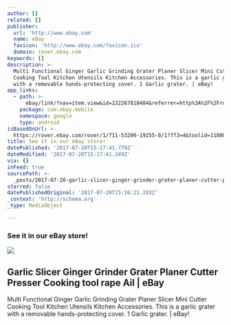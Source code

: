 ```yaml
---
author: []
related: []
publisher:
  url: 'http://www.ebay.com'
  name: eBay
  favicon: 'http://www.ebay.com/favicon.ico'
  domain: rover.ebay.com
keywords: []
description: >-
  Multi Functional Ginger Garlic Grinding Grater Planer Slicer Mini Cutter
  Cooking Tool Kitchen Utensils Kitchen Accessories. This is a garlic grater
  with a removable hands-protecting cover. 1 Garlic grater. | eBay!
app_links:
  - path: >-
      ebay/link/?nav=item.view&id=132267810404&referrer=http%3A%2F%2Frover.ebay.com%2Froverns%2F1%2F711-13271-9788-0%3Fmpcl%3Dhttp%253A%252F%252Fwww.ebay.com%252Fitm%252FGarlic-Slicer-Ginger-Grinder-Grater-Planer-Cutter-Presser-Cooking-tool-rape-Ail-%252F132267810404
    package: com.ebay.mobile
    namespace: google
    type: android
isBasedOnUrl: >-
  https://rover.ebay.com/rover/1/711-53200-19255-0/1?ff3=4&toolid=11800&pub=5575272753&campid=5338042010&mpre=http%3A%2F%2Fwww.ebay.com%2Fitm%2F-%2F132267810404%3FssPageName%3DSTRK%3AMESE%3AIT
title: See it in our eBay store!
datePublished: '2017-07-20T15:17:41.779Z'
dateModified: '2017-07-20T15:17:41.349Z'
via: {}
inFeed: true
sourcePath: >-
  _posts/2017-07-20-garlic-slicer-ginger-grinder-grater-planer-cutter-presser-co.md
starred: false
datePublishedOriginal: '2017-07-20T15:16:21.283Z'
_context: 'http://schema.org'
_type: MediaObject

---
```

### See it in our eBay store!

<article style=""><img src="https://imgflo.herokuapp.com/graph/2b2431f8e7ba7b0/36ec3d96f8bbdec632fd5cc7239d1903/noop.jpg?input=http%3A%2F%2Fi.ebayimg.com%2Fimages%2Fi%2F132267810404-0-1%2Fs-l1000.jpg" /><h1>Garlic Slicer Ginger Grinder Grater Planer Cutter Presser Cooking tool rape Ail | eBay</h1><p>Multi Functional Ginger Garlic Grinding Grater Planer Slicer Mini Cutter Cooking Tool Kitchen Utensils Kitchen Accessories. This is a garlic grater with a removable hands-protecting cover. 1 Garlic grater. | eBay!</p></article>